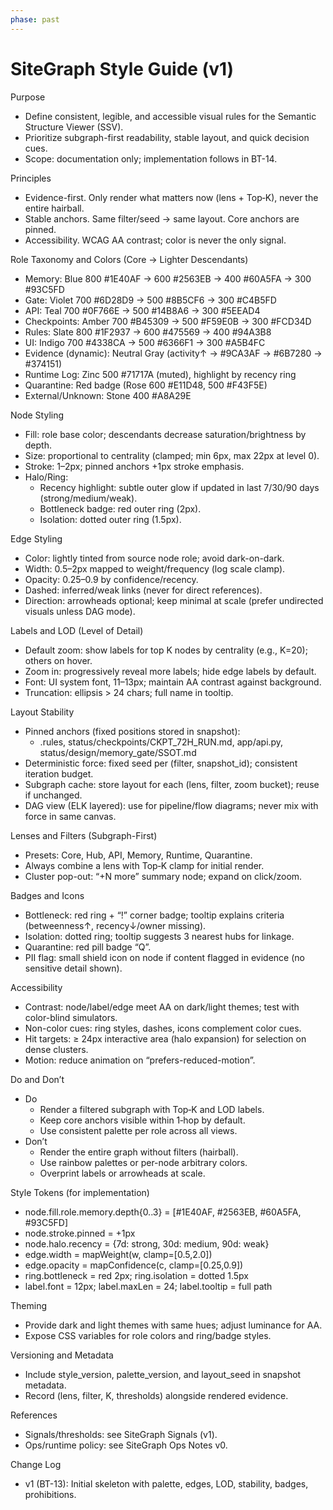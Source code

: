 ```yaml
---
phase: past
---
```


# SiteGraph Style Guide (v1)

Purpose
- Define consistent, legible, and accessible visual rules for the Semantic Structure Viewer (SSV).
- Prioritize subgraph-first readability, stable layout, and quick decision cues.
- Scope: documentation only; implementation follows in BT-14.

Principles
- Evidence-first. Only render what matters now (lens + Top‑K), never the entire hairball.
- Stable anchors. Same filter/seed → same layout. Core anchors are pinned.
- Accessibility. WCAG AA contrast; color is never the only signal.

Role Taxonomy and Colors (Core → Lighter Descendants)
- Memory: Blue 800 #1E40AF → 600 #2563EB → 400 #60A5FA → 300 #93C5FD
- Gate: Violet 700 #6D28D9 → 500 #8B5CF6 → 300 #C4B5FD
- API: Teal 700 #0F766E → 500 #14B8A6 → 300 #5EEAD4
- Checkpoints: Amber 700 #B45309 → 500 #F59E0B → 300 #FCD34D
- Rules: Slate 800 #1F2937 → 600 #475569 → 400 #94A3B8
- UI: Indigo 700 #4338CA → 500 #6366F1 → 300 #A5B4FC
- Evidence (dynamic): Neutral Gray (activity↑ → #9CA3AF → #6B7280 → #374151)
- Runtime Log: Zinc 500 #71717A (muted), highlight by recency ring
- Quarantine: Red badge (Rose 600 #E11D48, 500 #F43F5E)
- External/Unknown: Stone 400 #A8A29E

Node Styling
- Fill: role base color; descendants decrease saturation/brightness by depth.
- Size: proportional to centrality (clamped; min 6px, max 22px at level 0).
- Stroke: 1–2px; pinned anchors +1px stroke emphasis.
- Halo/Ring:
  - Recency highlight: subtle outer glow if updated in last 7/30/90 days (strong/medium/weak).
  - Bottleneck badge: red outer ring (2px).
  - Isolation: dotted outer ring (1.5px).

Edge Styling
- Color: lightly tinted from source node role; avoid dark-on-dark.
- Width: 0.5–2px mapped to weight/frequency (log scale clamp).
- Opacity: 0.25–0.9 by confidence/recency.
- Dashed: inferred/weak links (never for direct references).
- Direction: arrowheads optional; keep minimal at scale (prefer undirected visuals unless DAG mode).

Labels and LOD (Level of Detail)
- Default zoom: show labels for top K nodes by centrality (e.g., K=20); others on hover.
- Zoom in: progressively reveal more labels; hide edge labels by default.
- Font: UI system font, 11–13px; maintain AA contrast against background.
- Truncation: ellipsis > 24 chars; full name in tooltip.

Layout Stability
- Pinned anchors (fixed positions stored in snapshot):
  - .rules, status/checkpoints/CKPT_72H_RUN.md, app/api.py, status/design/memory_gate/SSOT.md
- Deterministic force: fixed seed per (filter, snapshot_id); consistent iteration budget.
- Subgraph cache: store layout for each (lens, filter, zoom bucket); reuse if unchanged.
- DAG view (ELK layered): use for pipeline/flow diagrams; never mix with force in same canvas.

Lenses and Filters (Subgraph-First)
- Presets: Core, Hub, API, Memory, Runtime, Quarantine.
- Always combine a lens with Top‑K clamp for initial render.
- Cluster pop-out: “+N more” summary node; expand on click/zoom.

Badges and Icons
- Bottleneck: red ring + “!” corner badge; tooltip explains criteria (betweenness↑, recency↓/owner missing).
- Isolation: dotted ring; tooltip suggests 3 nearest hubs for linkage.
- Quarantine: red pill badge “Q”.
- PII flag: small shield icon on node if content flagged in evidence (no sensitive detail shown).

Accessibility
- Contrast: node/label/edge meet AA on dark/light themes; test with color-blind simulators.
- Non-color cues: ring styles, dashes, icons complement color cues.
- Hit targets: ≥ 24px interactive area (halo expansion) for selection on dense clusters.
- Motion: reduce animation on “prefers-reduced-motion”.

Do and Don’t
- Do
  - Render a filtered subgraph with Top‑K and LOD labels.
  - Keep core anchors visible within 1‑hop by default.
  - Use consistent palette per role across all views.
- Don’t
  - Render the entire graph without filters (hairball).
  - Use rainbow palettes or per-node arbitrary colors.
  - Overprint labels or arrowheads at scale.

Style Tokens (for implementation)
- node.fill.role.memory.depth{0..3} = [#1E40AF, #2563EB, #60A5FA, #93C5FD]
- node.stroke.pinned = +1px
- node.halo.recency = {7d: strong, 30d: medium, 90d: weak}
- edge.width = mapWeight(w, clamp=[0.5,2.0])
- edge.opacity = mapConfidence(c, clamp=[0.25,0.9])
- ring.bottleneck = red 2px; ring.isolation = dotted 1.5px
- label.font = 12px; label.maxLen = 24; label.tooltip = full path

Theming
- Provide dark and light themes with same hues; adjust luminance for AA.
- Expose CSS variables for role colors and ring/badge styles.

Versioning and Metadata
- Include style_version, palette_version, and layout_seed in snapshot metadata.
- Record (lens, filter, K, thresholds) alongside rendered evidence.

References
- Signals/thresholds: see SiteGraph Signals (v1).
- Ops/runtime policy: see SiteGraph Ops Notes v0.

Change Log
- v1 (BT-13): Initial skeleton with palette, edges, LOD, stability, badges, prohibitions.